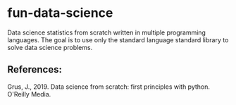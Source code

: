 # fun-data-science
Data science statistics from scratch written in multiple programming languages. The goal is to use only the standard language standard library to solve data science problems.

## References:
Grus, J., 2019. Data science from scratch: first principles with python. O'Reilly Media.
